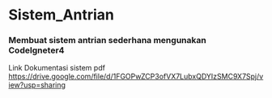 # Sistem_Antrian 
### Membuat sistem antrian sederhana mengunakan CodeIgneter4 

Link Dokumentasi sistem pdf
https://drive.google.com/file/d/1FGOPwZCP3ofVX7LubxQDYIzSMC9X7Spj/view?usp=sharing